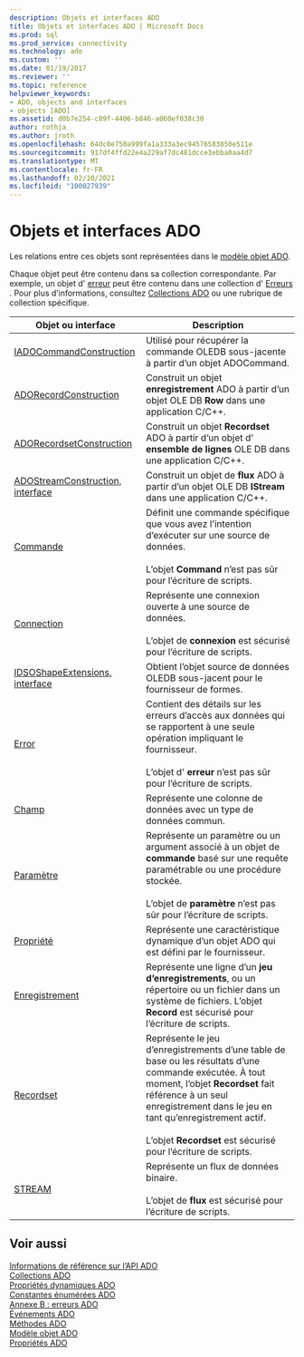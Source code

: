 ```yaml
---
description: Objets et interfaces ADO
title: Objets et interfaces ADO | Microsoft Docs
ms.prod: sql
ms.prod_service: connectivity
ms.technology: ado
ms.custom: ''
ms.date: 01/19/2017
ms.reviewer: ''
ms.topic: reference
helpviewer_keywords:
- ADO, objects and interfaces
- objects [ADO]
ms.assetid: d0b7e254-c89f-4406-b846-a060ef038c30
author: rothja
ms.author: jroth
ms.openlocfilehash: 64dc0e750a999fa1a333a3ec94576583850e511e
ms.sourcegitcommit: 917df4ffd22e4a229af7dc481dcce3ebba0aa4d7
ms.translationtype: MT
ms.contentlocale: fr-FR
ms.lasthandoff: 02/10/2021
ms.locfileid: "100027939"
---
```

# <a name="ado-objects-and-interfaces"></a>Objets et interfaces ADO
Les relations entre ces objets sont représentées dans le [modèle objet ADO](./ado-object-model.md).  
  
 Chaque objet peut être contenu dans sa collection correspondante. Par exemple, un objet d' [erreur](./error-object.md) peut être contenu dans une collection d' [Erreurs](./errors-collection-ado.md) . Pour plus d’informations, consultez [Collections ADO](./ado-collections.md) ou une rubrique de collection spécifique.  
  
|Objet ou interface|Description|  
|-|-|  
|[IADOCommandConstruction](/previous-versions/windows/desktop/aa965677(v=vs.85))|Utilisé pour récupérer la commande OLEDB sous-jacente à partir d’un objet ADOCommand.|  
|[ADORecordConstruction](./adorecordconstruction-interface.md)|Construit un objet **enregistrement** ADO à partir d’un objet OLE DB **Row** dans une application C/C++.|  
|[ADORecordsetConstruction](./adorecordsetconstruction-interface.md)|Construit un objet **Recordset** ADO à partir d’un objet d' **ensemble de lignes** OLE DB dans une application C/C++.|  
|[ADOStreamConstruction, interface](./adostreamconstruction-interface.md)|Construit un objet de **flux** ADO à partir d’un objet OLE DB **IStream** dans une application C/C++.|  
|[Commande](./command-object-ado.md)|Définit une commande spécifique que vous avez l’intention d’exécuter sur une source de données.<br /><br /> L’objet **Command** n’est pas sûr pour l’écriture de scripts.|  
|[Connection](./connection-object-ado.md)|Représente une connexion ouverte à une source de données.<br /><br /> L’objet de **connexion** est sécurisé pour l’écriture de scripts.|  
|[IDSOShapeExtensions, interface](./idsoshapeextensions-interface.md)|Obtient l’objet source de données OLEDB sous-jacent pour le fournisseur de formes.|  
|[Error](./error-object.md)|Contient des détails sur les erreurs d’accès aux données qui se rapportent à une seule opération impliquant le fournisseur.<br /><br /> L’objet d' **erreur** n’est pas sûr pour l’écriture de scripts.|  
|[Champ](./field-object.md)|Représente une colonne de données avec un type de données commun.|  
|[Paramètre](./parameter-object.md)|Représente un paramètre ou un argument associé à un objet de **commande** basé sur une requête paramétrable ou une procédure stockée.<br /><br /> L’objet de **paramètre** n’est pas sûr pour l’écriture de scripts.|  
|[Propriété](./property-object-ado.md)|Représente une caractéristique dynamique d’un objet ADO qui est défini par le fournisseur.|  
|[Enregistrement](./record-object-ado.md)|Représente une ligne d’un **jeu d’enregistrements**, ou un répertoire ou un fichier dans un système de fichiers. L’objet **Record** est sécurisé pour l’écriture de scripts.|  
|[Recordset](./recordset-object-ado.md)|Représente le jeu d’enregistrements d’une table de base ou les résultats d’une commande exécutée. À tout moment, l’objet **Recordset** fait référence à un seul enregistrement dans le jeu en tant qu’enregistrement actif.<br /><br /> L’objet **Recordset** est sécurisé pour l’écriture de scripts.|  
|[STREAM](./stream-object-ado.md)|Représente un flux de données binaire.<br /><br /> L’objet de **flux** est sécurisé pour l’écriture de scripts.|  
  
## <a name="see-also"></a>Voir aussi  
 [Informations de référence sur l’API ADO](./ado-api-reference.md)   
 [Collections ADO](./ado-collections.md)   
 [Propriétés dynamiques ADO](./ado-dynamic-properties.md)   
 [Constantes énumérées ADO](./ado-enumerated-constants.md)   
 [Annexe B : erreurs ADO](../../guide/appendixes/appendix-b-ado-errors.md)   
 [Événements ADO](./ado-events.md)   
 [Méthodes ADO](./ado-methods.md)   
 [Modèle objet ADO](./ado-object-model.md)   
 [Propriétés ADO](./ado-properties.md)